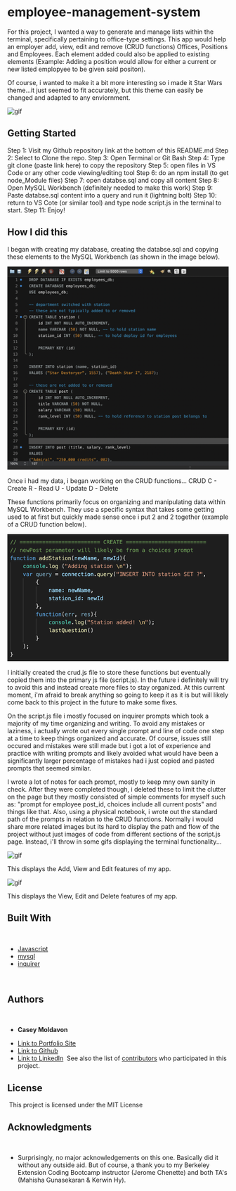 # employee-management-system

For this project, I wanted a way to generate and manage lists within the terminal, specifically pertaining to office-type settings. This app would help an employer add, view, edit and remove (CRUD functions) Offices, Positions and Employees. Each element added could also be applied to existing elements (Example: Adding a position would allow for either a current or new listed emplopyee to be given said positon).

Of course, i wanted to make it a bit more interesting so i made it Star Wars theme...it just seemed to fit accurately, but this theme can easily be changed and adapted to any enviornment.

![gif](baby-yoda.gif)
​
## Getting Started

Step 1: Visit my Github repository link at the bottom of this README.md
Step 2: Select to Clone the repo.
Step 3: Open Terminal or Git Bash
Step 4: Type git clone (paste link here) to copy the repository
Step 5: open files in VS Code or any other code viewing/editing tool
Step 6: do an npm install (to get node_Module files)
Step 7: open databse.sql and copy all content
Step 8: Open MySQL Workbench (definitely needed to make this work)
Step 9: Paste databse.sql content into a query and run it (lightning bolt)
Step 10: return to VS Cote (or similar tool) and type node script.js in the terminal to start.
Step 11: Enjoy!

## How I did this

I began with creating my database, creating the databse.sql and copying these elements to the MySQL Workbench (as shown in the image below).

![image](images/mysql-image.png)

Once i had my data, i began working on the CRUD functions...
CRUD
C - Create
R - Read
U - Update
D - Delete

These functions primarily focus on organizing and manipulating data within MySQL Workbench. They use a specific syntax that takes some getting used to at first but quickly made sense once i put 2 and 2 together (example of a CRUD function below).

![image](images/crud-image.png)

I initially created the crud.js file to store these functions but eventually copied them into the primary js file (script.js). In the future i definitely will try to avoid this and instead create more files to stay organized. At this current moment, i'm afraid to break anything so going to keep it as it is but will likely come back to this project in the future to make some fixes.

On the script.js file i mostly focused on inquirer prompts which took a majority of my time organizing and writing. To avoid any mistakes or laziness, i actually wrote out every single prompt and line of code one step at a time to keep things organized and accurate. Of course, issues still occured and mistakes were still made but i got a lot of experience and practice with writing prompts and likely avoided what would have been a significantly larger percentage of mistakes had i just copied and pasted prompts that seemed similar.

I wrote a lot of notes for each prompt, mostly to keep mny own sanity in check. After they were completed though, i deleted these to limit the clutter on the page but they mostly consisted of simple comments for myself such as: "prompt for employee post_id, choices include all current posts" and things like that. Also, using a physical notebook, i wrote out the standard path of the prompts in relation to the CRUD functions. Normally i would share more related images but its hard to display the path and flow of the project without just images of code from different sections of the script.js page. Instead, i'll throw in some gifs displaying the terminal functionality...


![gif](images/add-feature.gif)

This displays the Add, View and Edit features of my app.

![gif](images/delete-feature.gif)

This displays the View, Edit and Delete features of my app.


## Built With
​
* [Javascript](https://developer.mozilla.org/en-US/docs/Web/JavaScript)
* [mysql](https://www.mysql.com/)
* [inquirer](https://www.npmjs.com/package/inquirer)

​
​
## Authors
​
* **Casey Moldavon** 
​
- [Link to Portfolio Site](https://casey-moldavon.github.io/updated-portfolio-page/)
- [Link to Github](https://github.com/casey-moldavon/employee-management-system)
- [Link to LinkedIn](https://www.linkedin.com/in/casey-moldavon-442a1761/)
​
See also the list of [contributors](https://github.com/your/project/contributors) who participated in this project.
​
## License
​
This project is licensed under the MIT License 
​
## Acknowledgments
​
* Surprisingly, no major acknowledgements on this one. Basically did it without any outside aid. But of course, a thank you to my Berkeley Extension Coding Bootcamp instructor (Jerome Chenette) and both TA's (Mahisha Gunasekaran & Kerwin Hy).